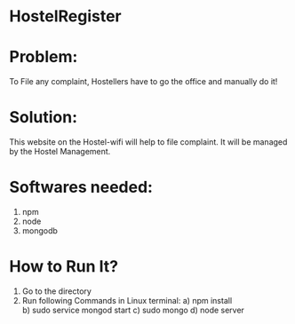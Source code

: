 # HostelRegister

# Problem:
To File any complaint, Hostellers have to go the office and manually do it!

# Solution:
This website on the Hostel-wifi will help to file complaint.
It will be managed by the Hostel Management.

# Softwares needed:
1. npm 
2. node
3. mongodb 

# How to Run It?
1. Go to the directory
2. Run following Commands in Linux terminal:
	a) npm install	
	b) sudo service mongod start
	c) sudo mongo
	d) node server
